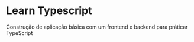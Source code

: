 # Learn Typescript

Construção de aplicação básica com um frontend  e backend para práticar TypeScript
